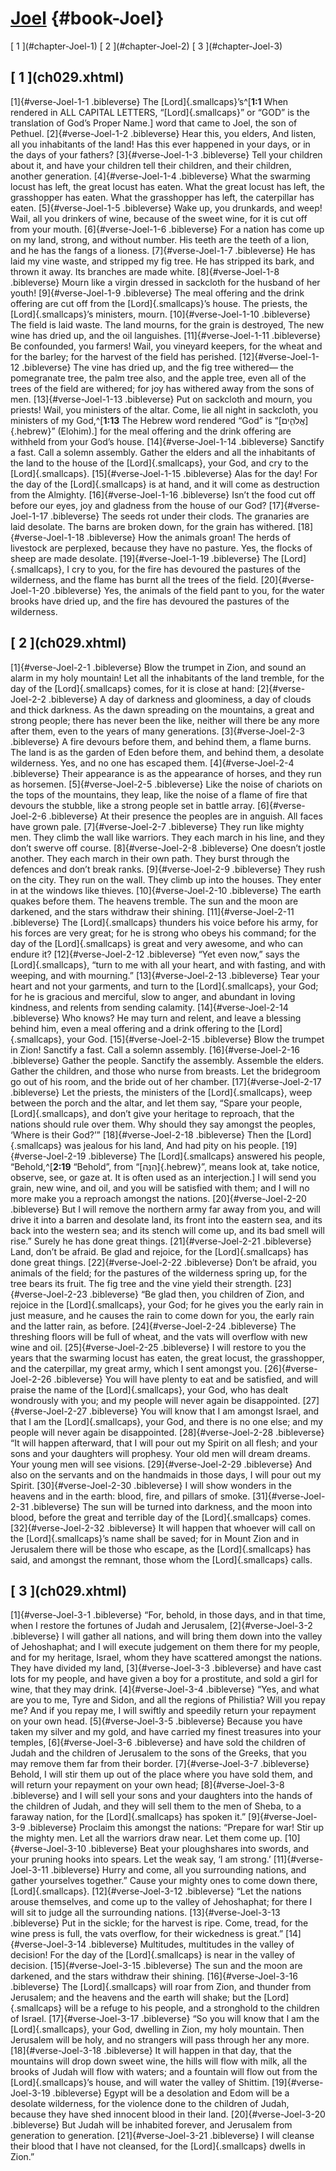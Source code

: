 # [Joel](ch001.xhtml) {#book-Joel}

<div id="chapterlinks-Joel" class="chapterlinks">[&nbsp;1&nbsp;](#chapter-Joel-1) [&nbsp;2&nbsp;](#chapter-Joel-2) [&nbsp;3&nbsp;](#chapter-Joel-3) </div>

<h2 class="chaptertitle">[&nbsp;1&nbsp;](ch029.xhtml)<span><span id="chapter-Joel-1"></span></span></h2>
 
[1]{#verse-Joel-1-1 .bibleverse} The [Lord]{.smallcaps}’s^[**1:1** When rendered in ALL CAPITAL LETTERS, “[Lord]{.smallcaps}” or “GOD” is the translation of God’s Proper Name.] word that came to Joel, the son of Pethuel. [2]{#verse-Joel-1-2 .bibleverse} Hear this, you elders, And listen, all you inhabitants of the land! Has this ever happened in your days, or in the days of your fathers? [3]{#verse-Joel-1-3 .bibleverse} Tell your children about it, and have your children tell their children, and their children, another generation. [4]{#verse-Joel-1-4 .bibleverse} What the swarming locust has left, the great locust has eaten. What the great locust has left, the grasshopper has eaten. What the grasshopper has left, the caterpillar has eaten. [5]{#verse-Joel-1-5 .bibleverse} Wake up, you drunkards, and weep! Wail, all you drinkers of wine, because of the sweet wine, for it is cut off from your mouth. [6]{#verse-Joel-1-6 .bibleverse} For a nation has come up on my land, strong, and without number. His teeth are the teeth of a lion, and he has the fangs of a lioness. [7]{#verse-Joel-1-7 .bibleverse} He has laid my vine waste, and stripped my fig tree. He has stripped its bark, and thrown it away. Its branches are made white. [8]{#verse-Joel-1-8 .bibleverse} Mourn like a virgin dressed in sackcloth for the husband of her youth! [9]{#verse-Joel-1-9 .bibleverse} The meal offering and the drink offering are cut off from the [Lord]{.smallcaps}’s house. The priests, the [Lord]{.smallcaps}’s ministers, mourn. [10]{#verse-Joel-1-10 .bibleverse} The field is laid waste. The land mourns, for the grain is destroyed, The new wine has dried up, and the oil languishes. [11]{#verse-Joel-1-11 .bibleverse} Be confounded, you farmers! Wail, you vineyard keepers, for the wheat and for the barley; for the harvest of the field has perished. [12]{#verse-Joel-1-12 .bibleverse} The vine has dried up, and the fig tree withered— the pomegranate tree, the palm tree also, and the apple tree, even all of the trees of the field are withered; for joy has withered away from the sons of men.
[13]{#verse-Joel-1-13 .bibleverse} Put on sackcloth and mourn, you priests! Wail, you ministers of the altar. Come, lie all night in sackcloth, you ministers of my God,^[**1:13** The Hebrew word rendered “God” is “[אֱלֹהִ֑ים]{.hebrew}” (Elohim).] for the meal offering and the drink offering are withheld from your God’s house. [14]{#verse-Joel-1-14 .bibleverse} Sanctify a fast. Call a solemn assembly. Gather the elders and all the inhabitants of the land to the house of the [Lord]{.smallcaps}, your God, and cry to the [Lord]{.smallcaps}. [15]{#verse-Joel-1-15 .bibleverse} Alas for the day! For the day of the [Lord]{.smallcaps} is at hand, and it will come as destruction from the Almighty. [16]{#verse-Joel-1-16 .bibleverse} Isn’t the food cut off before our eyes, joy and gladness from the house of our God? [17]{#verse-Joel-1-17 .bibleverse} The seeds rot under their clods. The granaries are laid desolate. The barns are broken down, for the grain has withered. [18]{#verse-Joel-1-18 .bibleverse} How the animals groan! The herds of livestock are perplexed, because they have no pasture. Yes, the flocks of sheep are made desolate. [19]{#verse-Joel-1-19 .bibleverse} The [Lord]{.smallcaps}, I cry to you, for the fire has devoured the pastures of the wilderness, and the flame has burnt all the trees of the field. [20]{#verse-Joel-1-20 .bibleverse} Yes, the animals of the field pant to you, for the water brooks have dried up, and the fire has devoured the pastures of the wilderness. 

<h2 class="chaptertitle">[&nbsp;2&nbsp;](ch029.xhtml)<span><span id="chapter-Joel-2"></span></span></h2>
 
[1]{#verse-Joel-2-1 .bibleverse} Blow the trumpet in Zion, and sound an alarm in my holy mountain! Let all the inhabitants of the land tremble, for the day of the [Lord]{.smallcaps} comes, for it is close at hand: [2]{#verse-Joel-2-2 .bibleverse} A day of darkness and gloominess, a day of clouds and thick darkness. As the dawn spreading on the mountains, a great and strong people; there has never been the like, neither will there be any more after them, even to the years of many generations. [3]{#verse-Joel-2-3 .bibleverse} A fire devours before them, and behind them, a flame burns. The land is as the garden of Eden before them, and behind them, a desolate wilderness. Yes, and no one has escaped them. [4]{#verse-Joel-2-4 .bibleverse} Their appearance is as the appearance of horses, and they run as horsemen. [5]{#verse-Joel-2-5 .bibleverse} Like the noise of chariots on the tops of the mountains, they leap, like the noise of a flame of fire that devours the stubble, like a strong people set in battle array. [6]{#verse-Joel-2-6 .bibleverse} At their presence the peoples are in anguish. All faces have grown pale. [7]{#verse-Joel-2-7 .bibleverse} They run like mighty men. They climb the wall like warriors. They each march in his line, and they don’t swerve off course. [8]{#verse-Joel-2-8 .bibleverse} One doesn’t jostle another. They each march in their own path. They burst through the defences and don’t break ranks. [9]{#verse-Joel-2-9 .bibleverse} They rush on the city. They run on the wall. They climb up into the houses. They enter in at the windows like thieves. [10]{#verse-Joel-2-10 .bibleverse} The earth quakes before them. The heavens tremble. The sun and the moon are darkened, and the stars withdraw their shining. [11]{#verse-Joel-2-11 .bibleverse} The [Lord]{.smallcaps} thunders his voice before his army, for his forces are very great; for he is strong who obeys his command; for the day of the [Lord]{.smallcaps} is great and very awesome, and who can endure it?
[12]{#verse-Joel-2-12 .bibleverse} “Yet even now,” says the [Lord]{.smallcaps}, “turn to me with all your heart, and with fasting, and with weeping, and with mourning.” [13]{#verse-Joel-2-13 .bibleverse} Tear your heart and not your garments, and turn to the [Lord]{.smallcaps}, your God; for he is gracious and merciful, slow to anger, and abundant in loving kindness, and relents from sending calamity. [14]{#verse-Joel-2-14 .bibleverse} Who knows? He may turn and relent, and leave a blessing behind him, even a meal offering and a drink offering to the [Lord]{.smallcaps}, your God. [15]{#verse-Joel-2-15 .bibleverse} Blow the trumpet in Zion! Sanctify a fast. Call a solemn assembly. [16]{#verse-Joel-2-16 .bibleverse} Gather the people. Sanctify the assembly. Assemble the elders. Gather the children, and those who nurse from breasts. Let the bridegroom go out of his room, and the bride out of her chamber. [17]{#verse-Joel-2-17 .bibleverse} Let the priests, the ministers of the [Lord]{.smallcaps}, weep between the porch and the altar, and let them say, “Spare your people, [Lord]{.smallcaps}, and don’t give your heritage to reproach, that the nations should rule over them. Why should they say amongst the peoples, ‘Where is their God?’”
[18]{#verse-Joel-2-18 .bibleverse} Then the [Lord]{.smallcaps} was jealous for his land, And had pity on his people. [19]{#verse-Joel-2-19 .bibleverse} The [Lord]{.smallcaps} answered his people, “Behold,^[**2:19** “Behold”, from “[הִנֵּה]{.hebrew}”, means look at, take notice, observe, see, or gaze at. It is often used as an interjection.] I will send you grain, new wine, and oil, and you will be satisfied with them; and I will no more make you a reproach amongst the nations. [20]{#verse-Joel-2-20 .bibleverse} But I will remove the northern army far away from you, and will drive it into a barren and desolate land, its front into the eastern sea, and its back into the western sea; and its stench will come up, and its bad smell will rise.” Surely he has done great things. [21]{#verse-Joel-2-21 .bibleverse} Land, don’t be afraid. Be glad and rejoice, for the [Lord]{.smallcaps} has done great things. [22]{#verse-Joel-2-22 .bibleverse} Don’t be afraid, you animals of the field; for the pastures of the wilderness spring up, for the tree bears its fruit. The fig tree and the vine yield their strength. [23]{#verse-Joel-2-23 .bibleverse} “Be glad then, you children of Zion, and rejoice in the [Lord]{.smallcaps}, your God; for he gives you the early rain in just measure, and he causes the rain to come down for you, the early rain and the latter rain, as before. [24]{#verse-Joel-2-24 .bibleverse} The threshing floors will be full of wheat, and the vats will overflow with new wine and oil. [25]{#verse-Joel-2-25 .bibleverse} I will restore to you the years that the swarming locust has eaten, the great locust, the grasshopper, and the caterpillar, my great army, which I sent amongst you. [26]{#verse-Joel-2-26 .bibleverse} You will have plenty to eat and be satisfied, and will praise the name of the [Lord]{.smallcaps}, your God, who has dealt wondrously with you; and my people will never again be disappointed. [27]{#verse-Joel-2-27 .bibleverse} You will know that I am amongst Israel, and that I am the [Lord]{.smallcaps}, your God, and there is no one else; and my people will never again be disappointed.
[28]{#verse-Joel-2-28 .bibleverse} “It will happen afterward, that I will pour out my Spirit on all flesh; and your sons and your daughters will prophesy. Your old men will dream dreams. Your young men will see visions. [29]{#verse-Joel-2-29 .bibleverse} And also on the servants and on the handmaids in those days, I will pour out my Spirit. [30]{#verse-Joel-2-30 .bibleverse} I will show wonders in the heavens and in the earth: blood, fire, and pillars of smoke. [31]{#verse-Joel-2-31 .bibleverse} The sun will be turned into darkness, and the moon into blood, before the great and terrible day of the [Lord]{.smallcaps} comes. [32]{#verse-Joel-2-32 .bibleverse} It will happen that whoever will call on the [Lord]{.smallcaps}’s name shall be saved; for in Mount Zion and in Jerusalem there will be those who escape, as the [Lord]{.smallcaps} has said, and amongst the remnant, those whom the [Lord]{.smallcaps} calls. 

<h2 class="chaptertitle">[&nbsp;3&nbsp;](ch029.xhtml)<span><span id="chapter-Joel-3"></span></span></h2>
 
[1]{#verse-Joel-3-1 .bibleverse} “For, behold, in those days, and in that time, when I restore the fortunes of Judah and Jerusalem, [2]{#verse-Joel-3-2 .bibleverse} I will gather all nations, and will bring them down into the valley of Jehoshaphat; and I will execute judgement on them there for my people, and for my heritage, Israel, whom they have scattered amongst the nations. They have divided my land, [3]{#verse-Joel-3-3 .bibleverse} and have cast lots for my people, and have given a boy for a prostitute, and sold a girl for wine, that they may drink. [4]{#verse-Joel-3-4 .bibleverse} “Yes, and what are you to me, Tyre and Sidon, and all the regions of Philistia? Will you repay me? And if you repay me, I will swiftly and speedily return your repayment on your own head. [5]{#verse-Joel-3-5 .bibleverse} Because you have taken my silver and my gold, and have carried my finest treasures into your temples, [6]{#verse-Joel-3-6 .bibleverse} and have sold the children of Judah and the children of Jerusalem to the sons of the Greeks, that you may remove them far from their border. [7]{#verse-Joel-3-7 .bibleverse} Behold, I will stir them up out of the place where you have sold them, and will return your repayment on your own head; [8]{#verse-Joel-3-8 .bibleverse} and I will sell your sons and your daughters into the hands of the children of Judah, and they will sell them to the men of Sheba, to a faraway nation, for the [Lord]{.smallcaps} has spoken it.”
[9]{#verse-Joel-3-9 .bibleverse} Proclaim this amongst the nations: “Prepare for war! Stir up the mighty men. Let all the warriors draw near. Let them come up. [10]{#verse-Joel-3-10 .bibleverse} Beat your ploughshares into swords, and your pruning hooks into spears. Let the weak say, ‘I am strong.’ [11]{#verse-Joel-3-11 .bibleverse} Hurry and come, all you surrounding nations, and gather yourselves together.” Cause your mighty ones to come down there, [Lord]{.smallcaps}. [12]{#verse-Joel-3-12 .bibleverse} “Let the nations arouse themselves, and come up to the valley of Jehoshaphat; for there I will sit to judge all the surrounding nations. [13]{#verse-Joel-3-13 .bibleverse} Put in the sickle; for the harvest is ripe. Come, tread, for the wine press is full, the vats overflow, for their wickedness is great.” [14]{#verse-Joel-3-14 .bibleverse} Multitudes, multitudes in the valley of decision! For the day of the [Lord]{.smallcaps} is near in the valley of decision. [15]{#verse-Joel-3-15 .bibleverse} The sun and the moon are darkened, and the stars withdraw their shining. [16]{#verse-Joel-3-16 .bibleverse} The [Lord]{.smallcaps} will roar from Zion, and thunder from Jerusalem; and the heavens and the earth will shake; but the [Lord]{.smallcaps} will be a refuge to his people, and a stronghold to the children of Israel. [17]{#verse-Joel-3-17 .bibleverse} “So you will know that I am the [Lord]{.smallcaps}, your God, dwelling in Zion, my holy mountain. Then Jerusalem will be holy, and no strangers will pass through her any more.
[18]{#verse-Joel-3-18 .bibleverse} It will happen in that day, that the mountains will drop down sweet wine, the hills will flow with milk, all the brooks of Judah will flow with waters; and a fountain will flow out from the [Lord]{.smallcaps}’s house, and will water the valley of Shittim. [19]{#verse-Joel-3-19 .bibleverse} Egypt will be a desolation and Edom will be a desolate wilderness, for the violence done to the children of Judah, because they have shed innocent blood in their land. [20]{#verse-Joel-3-20 .bibleverse} But Judah will be inhabited forever, and Jerusalem from generation to generation. [21]{#verse-Joel-3-21 .bibleverse} I will cleanse their blood that I have not cleansed, for the [Lord]{.smallcaps} dwells in Zion.” 